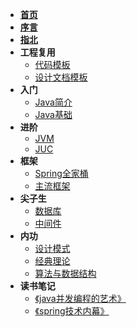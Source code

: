 * [**首页**](/)
* [**序言**](/README)
* [**指北**](/guide/)
* **工程复用**
    * [代码模板](/code-template/)
    * [设计文档模板](/doc-template/)
* **入门**
    * [Java简介](/java/)
    * [Java基础](/java/base/)
* **进阶**
    * [JVM](/jvm/)
    * [JUC](/juc/)
* **框架**
    * [Spring全家桶](/spring/)
    * [主流框架](/framework/)
* **尖子生**
    * [数据库](/db/)
    * [中间件](/middle-ware/)
* **内功**
    * [设计模式](/design-patterns/)
    * [经典理论](/principle/)
    * [算法与数据结构](/data-structure/)
* **读书笔记**
    * [《java并发编程的艺术》](/note/java并发编程的艺术/)
    * [《spring技术内幕》](/note/spring技术内幕/)